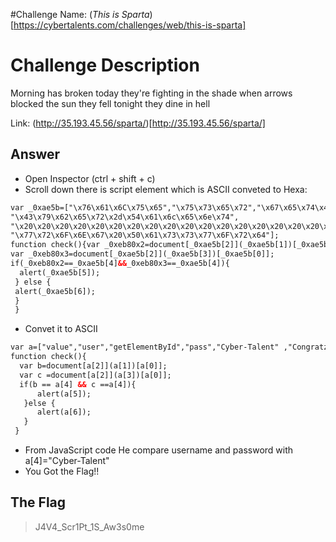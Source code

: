 #Challenge Name:
 (*This is Sparta*)[https://cybertalents.com/challenges/web/this-is-sparta]
 
# Challenge Description
Morning has broken today they're fighting in the shade when arrows blocked the sun they fell tonight they dine in hell

Link: (http://35.193.45.56/sparta/)[http://35.193.45.56/sparta/]

## Answer
* Open Inspector (ctrl + shift + c)
* Scroll down there is script element which is ASCII conveted to Hexa:
```html
var _0xae5b=["\x76\x61\x6C\x75\x65","\x75\x73\x65\x72","\x67\x65\x74\x45\x6C\x65\x6D\x65\x6E\x74\x42\x79\x49\x64","\x70\x61\x73\x73", 
"\x43\x79\x62\x65\x72\x2d\x54\x61\x6c\x65\x6e\x74",
"\x20\x20\x20\x20\x20\x20\x20\x20\x20\x20\x20\x20\x20\x20\x20\x20\x20\x20\x20\x20\x20\x20\x43\x6F\x6E\x67\x72\x61\x74\x7A\x20\x0A\x0A",
"\x77\x72\x6F\x6E\x67\x20\x50\x61\x73\x73\x77\x6F\x72\x64"];
function check(){var _0xeb80x2=document[_0xae5b[2]](_0xae5b[1])[_0xae5b[0]];
var _0xeb80x3=document[_0xae5b[2]](_0xae5b[3])[_0xae5b[0]];
if(_0xeb80x2==_0xae5b[4]&&_0xeb80x3==_0xae5b[4]){
  alert(_0xae5b[5]);
 } else {
 alert(_0xae5b[6]);
 }
 }
```
* Convet it to ASCII
```html
var a=["value","user","getElementById","pass","Cyber-Talent" ,"Congratz", "wrong Password"];
function check(){
  var b=document[a[2]](a[1])[a[0]];
  var c =document[a[2]](a[3])[a[0]];
  if(b == a[4] && c ==a[4]){
      alert(a[5]);
   }else {
      alert(a[6]);
   }
 }
 ```
 * From JavaScript code He compare username and password with a[4]="Cyber-Talent"
 * You Got the Flag!!
 
 
 ## The Flag
 > J4V4_Scr1Pt_1S_Aw3s0me
